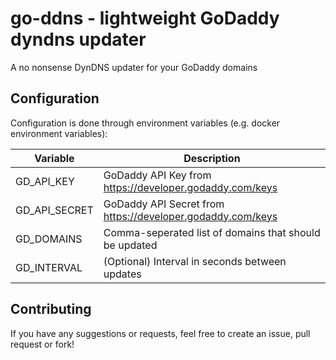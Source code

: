 # go-ddns - lightweight GoDaddy dyndns updater

A no nonsense DynDNS updater for your GoDaddy domains

## Configuration
Configuration is done through environment variables (e.g. docker environment variables):

| Variable      | Description                                                |
|---------------|------------------------------------------------------------|
| GD_API_KEY    | GoDaddy API Key from https://developer.godaddy.com/keys    |
| GD_API_SECRET | GoDaddy API Secret from https://developer.godaddy.com/keys |
| GD_DOMAINS    | Comma-seperated list of domains that should be updated     |
| GD_INTERVAL   | (Optional) Interval in seconds between updates        |

## Contributing
If you have any suggestions or requests, feel free to create an issue, pull request or fork!